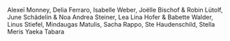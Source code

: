 Alexeï Monney, Delia Ferraro, Isabelle Weber, Joëlle Bischof & Robin Lütolf, June Schädelin & Noa Andrea Steiner, Lea Lina Hofer & Babette Walder, Linus Stiefel, Mindaugas Matulis, Sacha Rappo, Ste Haudenschild, Stella Meris Yaeka Tabara
